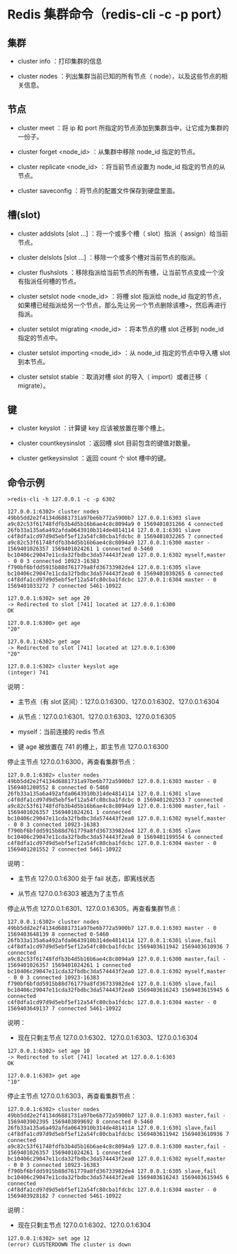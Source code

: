# Redis 集群命令（redis-cli -c -p port）
## 集群
- cluster info ：打印集群的信息

- cluster nodes ：列出集群当前已知的所有节点（ node），以及这些节点的相关信息。

## 节点
- cluster meet <ip> <port> ：将 ip 和 port 所指定的节点添加到集群当中，让它成为集群的一份子。

- cluster forget <node_id> ：从集群中移除 node_id 指定的节点。

- cluster replicate <node_id> ：将当前节点设置为 node_id 指定的节点的从节点。

- cluster saveconfig ：将节点的配置文件保存到硬盘里面。
   
## 槽(slot)
- cluster addslots <slot> [slot ...] ：将一个或多个槽（ slot）指派（ assign）给当前节点。

- cluster delslots <slot> [slot ...] ：移除一个或多个槽对当前节点的指派。

- cluster flushslots ：移除指派给当前节点的所有槽，让当前节点变成一个没有指派任何槽的节点。

- cluster setslot <slot> node <node_id> ：将槽 slot 指派给 node_id 指定的节点，如果槽已经指派给另一个节点，那么先让另一个节点删除该槽>，然后再进行指派。

- cluster setslot <slot> migrating <node_id> ：将本节点的槽 slot 迁移到 node_id 指定的节点中。

- cluster setslot <slot> importing <node_id> ：从 node_id 指定的节点中导入槽 slot 到本节点。

- cluster setslot <slot> stable ：取消对槽 slot 的导入（ import）或者迁移（ migrate）。
   
## 键
- cluster keyslot <key> ：计算键 key 应该被放置在哪个槽上。

- cluster countkeysinslot <slot> ：返回槽 slot 目前包含的键值对数量。

- cluster getkeysinslot <slot> <count> ：返回 count 个 slot 槽中的键。 

## 命令示例
```
>redis-cli -h 127.0.0.1 -c -p 6302

127.0.0.1:6302> cluster nodes
49bb5dd2e2f4134d6881731a97be6b772a5900b7 127.0.0.1:6303 slave a9c82c53f61748fdfb3b4d5b16b6ae4c8c8094a9 0 1569401031266 4 connected
26fb33a135a6a492afda0643910b314de4814114 127.0.0.1:6301 slave c4f8dfa1cd97d9d5ebf5ef12a54fc80cba1fdcbc 0 1569401032265 7 connected
a9c82c53f61748fdfb3b4d5b16b6ae4c8c8094a9 127.0.0.1:6300 master - 1569401026357 1569401024261 1 connected 0-5460
bc10406c29047e11cda32fbdbc3da574443f2ea0 127.0.0.1:6302 myself,master - 0 0 3 connected 10923-16383
f790bf6bfdd5915b88d761779a8fd36733982de4 127.0.0.1:6305 slave bc10406c29047e11cda32fbdbc3da574443f2ea0 0 1569401030265 6 connected
c4f8dfa1cd97d9d5ebf5ef12a54fc80cba1fdcbc 127.0.0.1:6304 master - 0 1569401033272 7 connected 5461-10922

127.0.0.1:6302> set age 20
-> Redirected to slot [741] located at 127.0.0.1:6300
OK

127.0.0.1:6300> get age
"20"

127.0.0.1:6302> get age
-> Redirected to slot [741] located at 127.0.0.1:6300
"20"

127.0.0.1:6302> cluster keyslot age
(integer) 741
```
说明：

- 主节点（有 slot 区间）：127.0.0.1:6300、127.0.0.1:6302、127.0.0.1:6304

- 从节点：127.0.0.1:6301、127.0.0.1:6303、127.0.0.1:6305

- myself：当前连接的 redis 节点

- 键 age 被放置在 741 的槽上，即主节点 127.0.0.1:6300


停止主节点 127.0.0.1:6300，再查看集群节点：
```
127.0.0.1:6302> cluster nodes
49bb5dd2e2f4134d6881731a97be6b772a5900b7 127.0.0.1:6303 master - 0 1569401200552 8 connected 0-5460
26fb33a135a6a492afda0643910b314de4814114 127.0.0.1:6301 slave c4f8dfa1cd97d9d5ebf5ef12a54fc80cba1fdcbc 0 1569401202553 7 connected
a9c82c53f61748fdfb3b4d5b16b6ae4c8c8094a9 127.0.0.1:6300 master,fail - 1569401026357 1569401024261 1 connected
bc10406c29047e11cda32fbdbc3da574443f2ea0 127.0.0.1:6302 myself,master - 0 0 3 connected 10923-16383
f790bf6bfdd5915b88d761779a8fd36733982de4 127.0.0.1:6305 slave bc10406c29047e11cda32fbdbc3da574443f2ea0 0 1569401199554 6 connected
c4f8dfa1cd97d9d5ebf5ef12a54fc80cba1fdcbc 127.0.0.1:6304 master - 0 1569401201552 7 connected 5461-10922
```

说明：
- 主节点 127.0.0.1:6300 处于 fail 状态，即离线状态

- 从节点 127.0.0.1:6303 被选为了主节点

停止从节点 127.0.0.1:6301、127.0.0.1:6305，再查看集群节点：
```
127.0.0.1:6302> cluster nodes
49bb5dd2e2f4134d6881731a97be6b772a5900b7 127.0.0.1:6303 master - 0 1569403648139 8 connected 0-5460
26fb33a135a6a492afda0643910b314de4814114 127.0.0.1:6301 slave,fail c4f8dfa1cd97d9d5ebf5ef12a54fc80cba1fdcbc 1569403611942 1569403610936 7 connected
a9c82c53f61748fdfb3b4d5b16b6ae4c8c8094a9 127.0.0.1:6300 master,fail - 1569401026357 1569401024261 1 connected
bc10406c29047e11cda32fbdbc3da574443f2ea0 127.0.0.1:6302 myself,master - 0 0 3 connected 10923-16383
f790bf6bfdd5915b88d761779a8fd36733982de4 127.0.0.1:6305 slave,fail bc10406c29047e11cda32fbdbc3da574443f2ea0 1569403616243 1569403615945 6 connected
c4f8dfa1cd97d9d5ebf5ef12a54fc80cba1fdcbc 127.0.0.1:6304 master - 0 1569403649137 7 connected 5461-10922
```

说明：
- 现在只剩主节点 127.0.0.1:6302、127.0.0.1:6303、127.0.0.1:6304

```
127.0.0.1:6302> set age 10
-> Redirected to slot [741] located at 127.0.0.1:6303
OK

127.0.0.1:6303> get age
"10"
```

停止主节点 127.0.0.1:6303，再查看集群节点：
```
127.0.0.1:6302> cluster nodes
49bb5dd2e2f4134d6881731a97be6b772a5900b7 127.0.0.1:6303 master,fail - 1569403902395 1569403899692 8 connected 0-5460
26fb33a135a6a492afda0643910b314de4814114 127.0.0.1:6301 slave,fail c4f8dfa1cd97d9d5ebf5ef12a54fc80cba1fdcbc 1569403611942 1569403610936 7 connected
a9c82c53f61748fdfb3b4d5b16b6ae4c8c8094a9 127.0.0.1:6300 master,fail - 1569401026357 1569401024261 1 connected
bc10406c29047e11cda32fbdbc3da574443f2ea0 127.0.0.1:6302 myself,master - 0 0 3 connected 10923-16383
f790bf6bfdd5915b88d761779a8fd36733982de4 127.0.0.1:6305 slave,fail bc10406c29047e11cda32fbdbc3da574443f2ea0 1569403616243 1569403615945 6 connected
c4f8dfa1cd97d9d5ebf5ef12a54fc80cba1fdcbc 127.0.0.1:6304 master - 0 1569403928182 7 connected 5461-10922
```

说明：
- 现在只剩主节点 127.0.0.1:6302、127.0.0.1:6304

```
127.0.0.1:6302> set age 12
(error) CLUSTERDOWN The cluster is down
```
